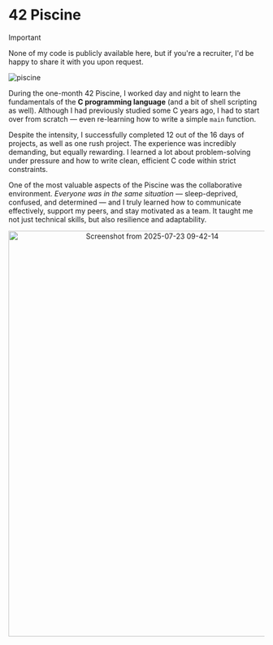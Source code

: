 # 42 Piscine

> [!IMPORTANT]
> None of my code is publicly available here, but if you're a recruiter, I'd be happy to share it with you upon request.

![piscine](https://github.com/user-attachments/assets/880fbf43-2438-4442-8e61-13c5e90f15db)

During the one-month 42 Piscine, I worked day and night to learn the fundamentals of the **C programming language** (and a bit of shell scripting as well). Although I had previously studied some C years ago, I had to start over from scratch — even re-learning how to write a simple `main` function.

Despite the intensity, I successfully completed 12 out of the 16 days of projects, as well as one rush project. The experience was incredibly demanding, but equally rewarding. I learned a lot about problem-solving under pressure and how to write clean, efficient C code within strict constraints.

One of the most valuable aspects of the Piscine was the collaborative environment. _Everyone was in the same situation_ — sleep-deprived, confused, and determined — and I truly learned how to communicate effectively, support my peers, and stay motivated as a team. It taught me not just technical skills, but also resilience and adaptability.

<p align="center">
  <img width="550" height="800" alt="Screenshot from 2025-07-23 09-42-14" src="https://github.com/user-attachments/assets/b1c72198-2dea-4fc9-bad5-d5a8a72e091d" />
</p>
